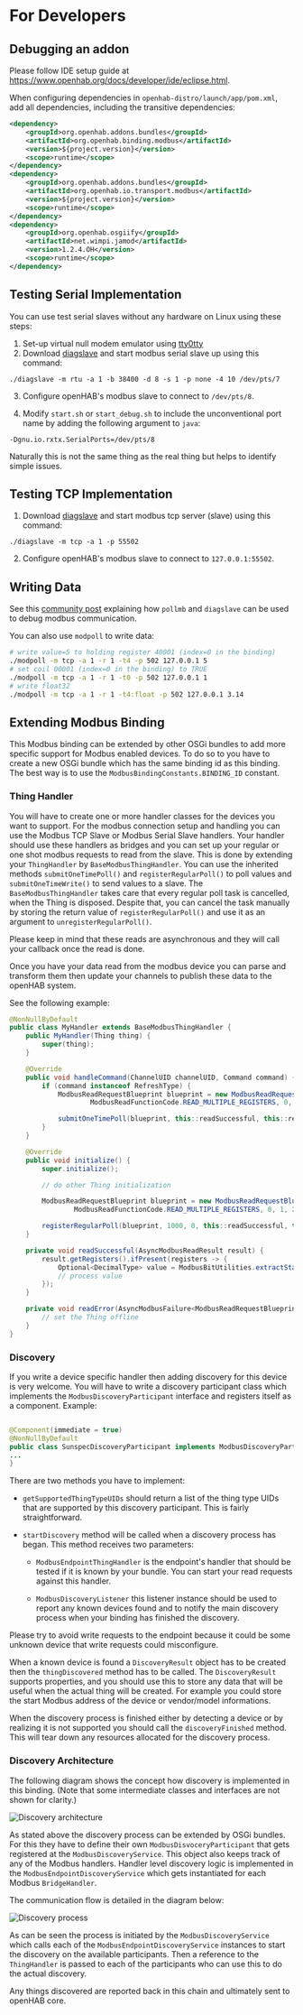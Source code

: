 # For Developers

## Debugging an addon

Please follow IDE setup guide at https://www.openhab.org/docs/developer/ide/eclipse.html.

When configuring dependencies in `openhab-distro/launch/app/pom.xml`, add all dependencies, including the transitive dependencies:

```xml
<dependency>
    <groupId>org.openhab.addons.bundles</groupId>
    <artifactId>org.openhab.binding.modbus</artifactId>
    <version>${project.version}</version>
    <scope>runtime</scope>
</dependency>
<dependency>
    <groupId>org.openhab.addons.bundles</groupId>
    <artifactId>org.openhab.io.transport.modbus</artifactId>
    <version>${project.version}</version>
    <scope>runtime</scope>
</dependency>
<dependency>
    <groupId>org.openhab.osgiify</groupId>
    <artifactId>net.wimpi.jamod</artifactId>
    <version>1.2.4.OH</version>
    <scope>runtime</scope>
</dependency>
```

## Testing Serial Implementation

You can use test serial slaves without any hardware on Linux using these steps:

1. Set-up virtual null modem emulator using [tty0tty](https://github.com/freemed/tty0tty)
2. Download [diagslave](https://www.modbusdriver.com/diagslave.html) and start modbus serial slave up using this command:

```
./diagslave -m rtu -a 1 -b 38400 -d 8 -s 1 -p none -4 10 /dev/pts/7
```

3. Configure openHAB's modbus slave to connect to `/dev/pts/8`.

4. Modify `start.sh` or `start_debug.sh` to include the unconventional port name by adding the following argument to `java`:

```
-Dgnu.io.rxtx.SerialPorts=/dev/pts/8
```

Naturally this is not the same thing as the real thing but helps to identify simple issues.

## Testing TCP Implementation

1. Download [diagslave](https://www.modbusdriver.com/diagslave.html) and start modbus tcp server (slave) using this command:

```
./diagslave -m tcp -a 1 -p 55502
```

2. Configure openHAB's modbus slave to connect to `127.0.0.1:55502`.


## Writing Data

See this [community post](https://community.openhab.org/t/something-is-rounding-my-float-values-in-sitemap/13704/32?u=ssalonen) explaining how `pollmb` and `diagslave` can be used to debug modbus communication.

You can also use `modpoll` to write data:


```bash
# write value=5 to holding register 40001 (index=0 in the binding)
./modpoll -m tcp -a 1 -r 1 -t4 -p 502 127.0.0.1 5
# set coil 00001 (index=0 in the binding) to TRUE
./modpoll -m tcp -a 1 -r 1 -t0 -p 502 127.0.0.1 1
# write float32
./modpoll -m tcp -a 1 -r 1 -t4:float -p 502 127.0.0.1 3.14
```

## Extending Modbus Binding

This Modbus binding can be extended by other OSGi bundles to add more specific support for Modbus enabled devices.
To do so to you have to create a new OSGi bundle which has the same binding id as this binding.
The best way is to use the `ModbusBindingConstants.BINDING_ID` constant.

### Thing Handler

You will have to create one or more handler classes for the devices you want to support.
For the modbus connection setup and handling you can use the Modbus TCP Slave or Modbus Serial Slave handlers.
Your handler should use these handlers as bridges and you can set up your regular or one shot modbus requests to read from the slave.
This is done by extending your `ThingHandler` by `BaseModbusThingHandler`.
You can use the inherited methods `submitOneTimePoll()` and `registerRegularPoll()` to poll values and `submitOneTimeWrite()` to send values to a slave.
The `BaseModbusThingHandler` takes care that every regular poll task is cancelled, when the Thing is disposed.
Despite that, you can cancel the task manually by storing the return value of `registerRegularPoll()` and use it as an argument to `unregisterRegularPoll()`.

Please keep in mind that these reads are asynchronous and they will call your callback once the read is done.

Once you have your data read from the modbus device you can parse and transform them then update your channels to publish these data to the openHAB system.

See the following example:

```java
@NonNullByDefault
public class MyHandler extends BaseModbusThingHandler {
    public MyHandler(Thing thing) {
        super(thing);
    }

    @Override
    public void handleCommand(ChannelUID channelUID, Command command) {
        if (command instanceof RefreshType) {
            ModbusReadRequestBlueprint blueprint = new ModbusReadRequestBlueprint(42,
                    ModbusReadFunctionCode.READ_MULTIPLE_REGISTERS, 0, 1, 2);

            submitOneTimePoll(blueprint, this::readSuccessful, this::readError);
        }
    }

    @Override
    public void initialize() {
        super.initialize();

        // do other Thing initialization

        ModbusReadRequestBlueprint blueprint = new ModbusReadRequestBlueprint(42,
                ModbusReadFunctionCode.READ_MULTIPLE_REGISTERS, 0, 1, 2);

        registerRegularPoll(blueprint, 1000, 0, this::readSuccessful, this::readError);
    }

    private void readSuccessful(AsyncModbusReadResult result) {
        result.getRegisters().ifPresent(registers -> {
            Optional<DecimalType> value = ModbusBitUtilities.extractStateFromRegisters(registers, 0, ValueType.INT16);
            // process value
        });
    }

    private void readError(AsyncModbusFailure<ModbusReadRequestBlueprint> error) {
        // set the Thing offline
    }
}
```

### Discovery

If you write a device specific handler then adding discovery for this device is very welcome.
You will have to write a discovery participant class which implements the `ModbusDiscoveryParticipant` interface and registers itself as a component. Example:

```java

@Component(immediate = true)
@NonNullByDefault
public class SunspecDiscoveryParticipant implements ModbusDiscoveryParticipant {
...
}
```

There are two methods you have to implement:

 - `getSupportedThingTypeUIDs` should return a list of the thing type UIDs that are supported by this discovery participant. This is fairly straightforward.
 
 - `startDiscovery` method will be called when a discovery process has began. This method receives two parameters:
 
    - `ModbusEndpointThingHandler` is the endpoint's handler that should be tested if it is known by your bundle. You can start your read requests against this handler.
    
    - `ModbusDiscoveryListener` this listener instance should be used to report any known devices found and to notify the main discovery process when your binding has finished the discovery.
    
Please try to avoid write requests to the endpoint because it could be some unknown device that write requests could misconfigure.

When a known device is found a `DiscoveryResult` object has to be created then the `thingDiscovered` method has to be called.
The `DiscoveryResult` supports properties, and you should use this to store any data that will be useful when the actual thing will be created.
For example you could store the start Modbus address of the device or vendor/model informations.

When the discovery process is finished either by detecting a device or by realizing it is not supported you should call the `discoveryFinished` method.
This will tear down any resources allocated for the discovery process.


### Discovery Architecture

The following diagram shows the concept how discovery is implemented in this binding. (Note that some intermediate classes and interfaces are not shown for clarity.)

![Discovery architecture](doc/images/ModbusExtensibleDiscovery.png)

As stated above the discovery process can be extended by OSGi bundles.
For this they have to define their own `ModbusDisvoceryParticipant` that gets registered at the `ModbusDiscoveryService`.
This object also keeps track of any of the Modbus handlers.
Handler level discovery logic is implemented in the `ModbusEndpointDiscoveryService` which gets instantiated for each Modbus `BridgeHandler`.

The communication flow is detailed in the diagram below:

![Discovery process](doc/images/DiscoveryProcess.png)

As can be seen the process is initiated by the `ModbusDiscoveryService` which calls each of the `ModbusEndpointDiscoveryService` instances to start the discovery on the available participants.
Then a reference to the `ThingHandler` is passed to each of the participants who can use this to do the actual discovery.

Any things discovered are reported back in this chain and ultimately sent to openHAB core.
